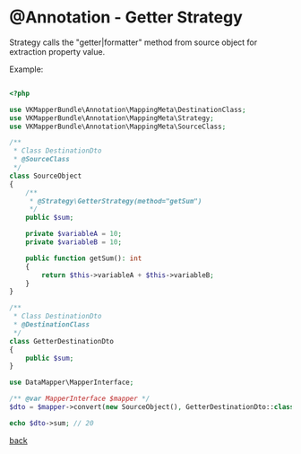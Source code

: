 

# @Annotation - Getter Strategy

Strategy calls the "getter|formatter" method from source object for extraction property value.

Example:
```php

<?php 

use VKMapperBundle\Annotation\MappingMeta\DestinationClass;
use VKMapperBundle\Annotation\MappingMeta\Strategy;
use VKMapperBundle\Annotation\MappingMeta\SourceClass;

/**
 * Class DestinationDto
 * @SourceClass
 */
class SourceObject
{
    /**
     * @Strategy\GetterStrategy(method="getSum")
     */
    public $sum;

    private $variableA = 10;
    private $variableB = 10;

    public function getSum(): int
    {
        return $this->variableA + $this->variableB;
    }
}

/**
 * Class DestinationDto
 * @DestinationClass
 */
class GetterDestinationDto
{
    public $sum;
}

use DataMapper\MapperInterface;

/** @var MapperInterface $mapper */
$dto = $mapper->convert(new SourceObject(), GetterDestinationDto::class);

echo $dto->sum; // 20

```

[back](..)